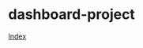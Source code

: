 # dashboard-project

<a href="http://htmlpreview.github.io/?https://raw.githubusercontent.com/ebfactorysas/dashboard-project/master/index.html">Index</a>
